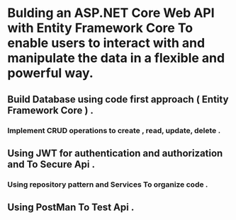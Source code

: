 # Bulding an ASP.NET Core Web API with Entity Framework Core To enable users to interact with and manipulate the data in a flexible and powerful way.

## Build Database using code first approach ( Entity Framework Core ) . 

### Implement CRUD operations to create , read, update, delete . 

##  Using JWT for authentication and authorization and To Secure Api . 

### Using repository pattern and Services To organize code . 

## Using PostMan To Test Api  . 








